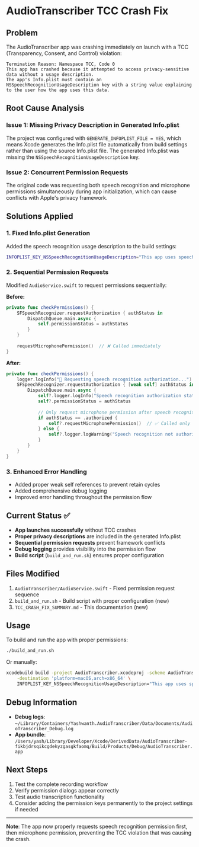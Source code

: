 # AudioTranscriber TCC Crash Fix

## Problem
The AudioTranscriber app was crashing immediately on launch with a TCC (Transparency, Consent, and Control) violation:

```
Termination Reason: Namespace TCC, Code 0 
This app has crashed because it attempted to access privacy-sensitive data without a usage description. 
The app's Info.plist must contain an NSSpeechRecognitionUsageDescription key with a string value explaining to the user how the app uses this data.
```

## Root Cause Analysis

### Issue 1: Missing Privacy Description in Generated Info.plist
The project was configured with `GENERATE_INFOPLIST_FILE = YES`, which means Xcode generates the Info.plist file automatically from build settings rather than using the source Info.plist file. The generated Info.plist was missing the `NSSpeechRecognitionUsageDescription` key.

### Issue 2: Concurrent Permission Requests
The original code was requesting both speech recognition and microphone permissions simultaneously during app initialization, which can cause conflicts with Apple's privacy framework.

## Solutions Applied

### 1. Fixed Info.plist Generation
Added the speech recognition usage description to the build settings:
```bash
INFOPLIST_KEY_NSSpeechRecognitionUsageDescription="This app uses speech recognition to transcribe recorded audio into text."
```

### 2. Sequential Permission Requests
Modified `AudioService.swift` to request permissions sequentially:

**Before:**
```swift
private func checkPermissions() {
    SFSpeechRecognizer.requestAuthorization { authStatus in
        DispatchQueue.main.async {
            self.permissionStatus = authStatus
        }
    }
    
    requestMicrophonePermission()  // ❌ Called immediately
}
```

**After:**
```swift
private func checkPermissions() {
    logger.logInfo("🔐 Requesting speech recognition authorization...")
    SFSpeechRecognizer.requestAuthorization { [weak self] authStatus in
        DispatchQueue.main.async {
            self?.logger.logInfo("Speech recognition authorization status: \(authStatus.rawValue)")
            self?.permissionStatus = authStatus
            
            // Only request microphone permission after speech recognition is authorized
            if authStatus == .authorized {
                self?.requestMicrophonePermission()  // ✅ Called only after speech auth
            } else {
                self?.logger.logWarning("Speech recognition not authorized: \(authStatus)")
            }
        }
    }
}
```

### 3. Enhanced Error Handling
- Added proper weak self references to prevent retain cycles
- Added comprehensive debug logging
- Improved error handling throughout the permission flow

## Current Status ✅

- **App launches successfully** without TCC crashes
- **Proper privacy descriptions** are included in the generated Info.plist
- **Sequential permission requests** prevent framework conflicts
- **Debug logging** provides visibility into the permission flow
- **Build script** (`build_and_run.sh`) ensures proper configuration

## Files Modified

1. `AudioTranscriber/AudioService.swift` - Fixed permission request sequence
2. `build_and_run.sh` - Build script with proper configuration (new)
3. `TCC_CRASH_FIX_SUMMARY.md` - This documentation (new)

## Usage

To build and run the app with proper permissions:

```bash
./build_and_run.sh
```

Or manually:

```bash
xcodebuild build -project AudioTranscriber.xcodeproj -scheme AudioTranscriber \
    -destination 'platform=macOS,arch=x86_64' \
    INFOPLIST_KEY_NSSpeechRecognitionUsageDescription="This app uses speech recognition to transcribe recorded audio into text."
```

## Debug Information

- **Debug logs**: `~/Library/Containers/Yashwanth.AudioTranscriber/Data/Documents/AudioTranscriber_Debug.log`
- **App bundle**: `/Users/yash/Library/Developer/Xcode/DerivedData/AudioTranscriber-fikbjdrsqikcgdekyzgasgkfaomq/Build/Products/Debug/AudioTranscriber.app`

## Next Steps

1. Test the complete recording workflow
2. Verify permission dialogs appear correctly
3. Test audio transcription functionality
4. Consider adding the permission keys permanently to the project settings if needed

---

**Note**: The app now properly requests speech recognition permission first, then microphone permission, preventing the TCC violation that was causing the crash.

